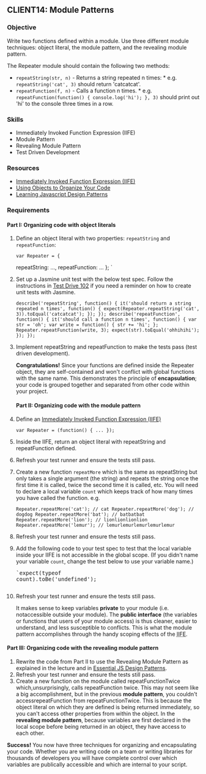 ## CLIENT14: Module Patterns

### Objective

Write two functions defined within a module. Use three different module techniques: 
object literal, the module pattern, and the revealing module pattern.

The Repeater module should contain the following two methods:

*   `repeatString(str, n)` - Returns a string repeated n times:
        *   e.g. `repeatString('cat', 3)` should return 'catcatcat'.
*   `repeatFunction(f, n)` - Calls a function n times.
        *   e.g. `repeatFunction(function() { console.log('hi'); }, 3)`
should print out 'hi' to the console three times in a row.

### Skills

*   Immediately Invoked Function Expression (IIFE)
*   Module Pattern
*   Revealing Module Pattern
*   Test Driven Development

### Resources

*   [Immediately Invoked Function Expression (IIFE)](http://benalman.com/news/2010/11/immediately-invoked-function-expression/)
*   [Using Objects to Organize Your Code](http://rmurphey.com/blog/2009/10/15/using-objects-to-organize-your-code/)
*   [Learning Javascript Design Patterns](http://addyosmani.com/resources/essentialjsdesignpatterns/book/)

### Requirements

#### Part I: Organizing code with object literals

1.  Define an object literal with two properties: `repeatString` and `repeatFunction`:

        var Repeater = {
     repeatString: ...,
     repeatFunction: ...
    };
    `</pre>
2.  Set up a Jasmine unit test with the below test spec. Follow the instructions in [Test Drive 102](/exercises/client-js/test-drive-102) if you need a reminder on how to create unit tests with Jasmine.<pre>`describe('repeatString', function() {
     it('should return a string repeated n times', function() {
      expect(Repeater.repeatString('cat', 3)).toEqual('catcatcat');
     });
    });
    describe('repeatFunction', function() {
     it('should call a function n times', function() {
      var str = 'oh';
      var write = function() { str += 'hi'; };
      Repeater.repeatFunction(write, 3);
      expect(str).toEqual('ohhihihi');
     });
    });
    `</pre>
3.  Implement repeatString and repeatFunction to make the tests pass (test driven development).

    **Congratulations!** Since your functions are defined inside the Repeater object, they are
    self-contained and won't conflict with global functions with the same name. This demonstrates
    the principle of **encapsulation**; your code is grouped together and separated from
    other code within your project.

    </div><div class="part">

    #### Part II: Organizing code with the module pattern

1.  Define an [Immediately Invoked Function Expression (IIFE)](http://benalman.com/news/2010/11/immediately-invoked-function-expression/)<pre>`var Repeater = (function() {
     ...
    });`</pre>
2.  Inside the IIFE, return an object literal with repeatString and repeatFunction defined.
3.  Refresh your test runner and ensure the tests still pass.
4.  Create a new function `repeatMore` which is the same as repeatString
    but only takes a single argument (the string) and repeats the string once the first time
    it is called, twice the second time it is called, etc.
    You will need to declare a local variable `count` which keeps track of how
    many times you have called the function.
    e.g.<pre>`Repeater.repeatMore('cat'); // cat
    Repeater.repeatMore('dog'); // dogdog
    Repeater.repeatMore('bat'); // batbatbat
    Repeater.repeatMore('lion'); // lionlionlionlion
    Repeater.repeatMore('lemur'); // lemurlemurlemurlemurlemur
    `</pre>
5.  Refresh your test runner and ensure the tests still pass.
6.  Add the following code to your test spec to test that the local variable inside your    IIFE is not accessible in the global scope. (If you didn't name your    variable `count`, change the test below to use your variable name.)<pre>`expect(typeof count).toBe('undefined');

7.  Refresh your test runner and ensure the tests still pass.

    It makes sense to keep variables **private** to your module (i.e. notaccessible outside your module).
The **public interface** (the variables or functions that users
of your module access) is thus cleaner, easier to understand,
and less susceptible to conflicts. This is what the module pattern accomplishes
through the handy scoping effects of the <abbr data-toggle="tooltip" title="Immediately-Invoked Function Expression">IIFE</abbr>.</div><div class="part">

#### Part III: Organizing code with the revealing module pattern

1.  Rewrite the code from Part II to use the Revealing Module Pattern as explained in
the lecture and in [Essential JS Design Patterns](http://addyosmani.com/resources/essentialjsdesignpatterns/book/#revealingmodulepatternjavascript).
2.  Refresh your test runner and ensure the tests still pass.
3.  Create a new function on the module called repeatFunctionTwice which,unsurprisingly, calls repeatFunction twice.
    This may not seem like a big
accomplishment, but in the previous **module pattern**, you couldn't accessrepeatFunction from repeatFunctionTwice. This is because the object
literal on which they are defined is being returned immediately, so you can't access
other properties from within the object. In the **revealing module pattern**, because variables
are first declared in the local scope before being returned in an object, they have access
to each other.</div>

**Success!** You now have three techniques for organizing and encapsulating your code.
Whether you are writing code on a team or writing libraries for thousands of developers
you will have complete control over which variables are publically accessible and which are
internal to your script.
